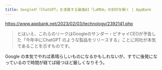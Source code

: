 ```yaml
---
title: Googleが「ChatGPT」を凌駕する最強AI「LaMDA」の封印を解く | AppBank
---
```


https://www.appbank.net/2023/02/03/technology/2392141.php

> とはいえ、これらのリークはGoogleのサンダー・ピチャイCEOが予告した「今年中にChatGPT のような製品をリリースする」ことに同社が本気であることを示すものです。

Google の本気でやれば素晴らしいものになるかもしれないが、すでに後発になっているので時間が経てば経つほど厳しくなりそう。

